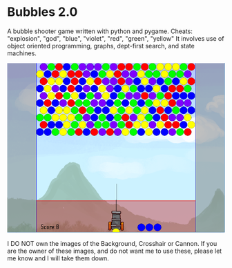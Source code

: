 # Bubbles 2.0
A bubble shooter game written with python and pygame.
Cheats: "explosion", "god", "blue", "violet", "red", "green", "yellow"
It involves use of object oriented programming, graphs, dept-first search, and state machines.

![Screenshot](/images/Screenshot.PNG?raw=true "Screenshot")

I DO NOT own the images of the Background, Crosshair or Cannon. If you are the owner of these images, and do not want me to use these, please let me know and I will take them down.